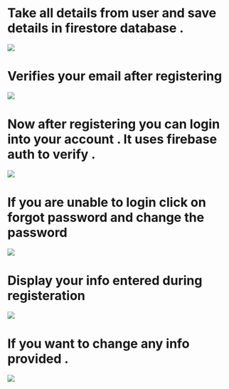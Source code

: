 
# Take all details from user and save details in firestore database .
![](assets/images/register.png)

# Verifies your email after registering 
![](assets/images/verification.png)

# Now after registering you can login into your account . It uses firebase auth to verify .
![](assets/images/login.png)

# If you are unable to login click on forgot password and change the password 
![](assets/images/forgot%20pass.png)

# Display your info entered during registeration 
![](assets/images/display%20info.png)

# If you want to change any info provided .
![](assets/images/Screenshot%202021-09-29%20135328.png)
